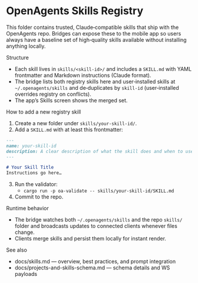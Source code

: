 # OpenAgents Skills Registry

This folder contains trusted, Claude‑compatible skills that ship with the OpenAgents repo. Bridges can expose these to the mobile app so users always have a baseline set of high‑quality skills available without installing anything locally.

Structure
- Each skill lives in `skills/<skill-id>/` and includes a `SKILL.md` with YAML frontmatter and Markdown instructions (Claude format).
- The bridge lists both registry skills here and user‑installed skills at `~/.openagents/skills` and de‑duplicates by `skill-id` (user‑installed overrides registry on conflicts).
- The app’s Skills screen shows the merged set.

How to add a new registry skill
1. Create a new folder under `skills/your-skill-id/`.
2. Add a `SKILL.md` with at least this frontmatter:

```markdown
---
name: your-skill-id
description: A clear description of what the skill does and when to use it
---

# Your Skill Title
Instructions go here…
```

3. Run the validator:
   - `cargo run -p oa-validate -- skills/your-skill-id/SKILL.md`
4. Commit to the repo.

Runtime behavior
- The bridge watches both `~/.openagents/skills` and the repo `skills/` folder and broadcasts updates to connected clients whenever files change.
- Clients merge skills and persist them locally for instant render.

See also
- docs/skills.md — overview, best practices, and prompt integration
- docs/projects-and-skills-schema.md — schema details and WS payloads
